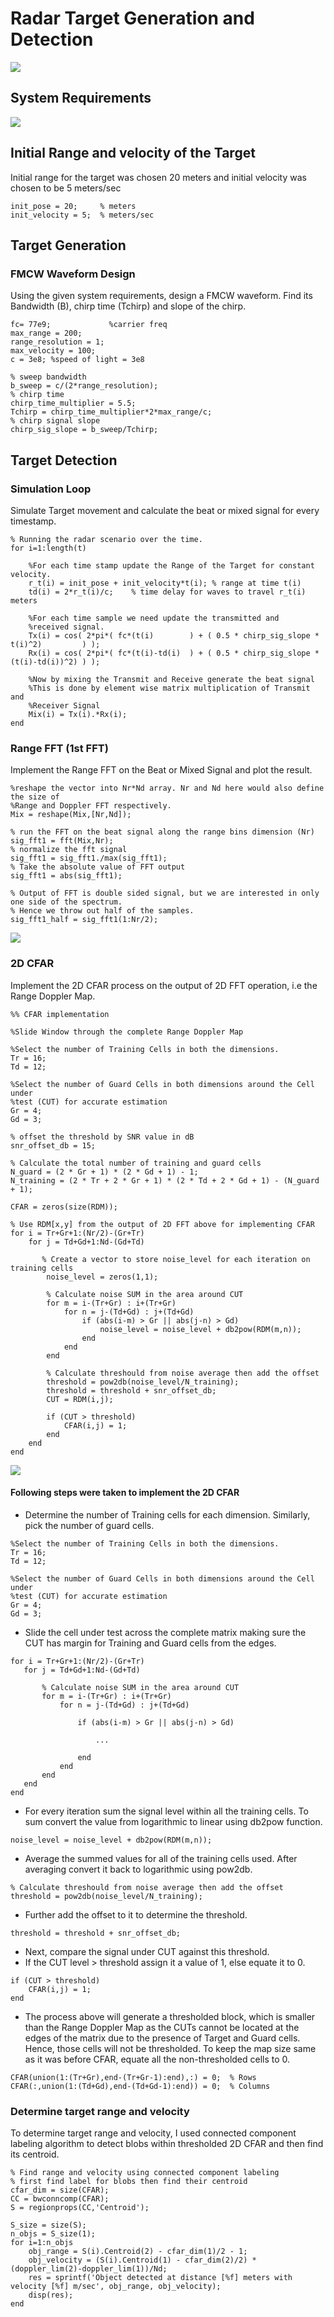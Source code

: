 # Radar Target Generation and Detection

![](./screenshots/project_layout.png)

## System Requirements 

![](./screenshots/system_requirements.png)

## Initial Range and velocity of the Target

Initial range for the target was chosen 20 meters and initial velocity was chosen to be 5 meters/sec

```
init_pose = 20;     % meters
init_velocity = 5;  % meters/sec
```

## Target Generation
### FMCW Waveform Design

Using the given system requirements, design a FMCW waveform. Find its Bandwidth (B), chirp time (Tchirp) and slope of the chirp.

```
fc= 77e9;             %carrier freq
max_range = 200;
range_resolution = 1;
max_velocity = 100;
c = 3e8; %speed of light = 3e8

% sweep bandwidth
b_sweep = c/(2*range_resolution);
% chirp time
chirp_time_multiplier = 5.5;
Tchirp = chirp_time_multiplier*2*max_range/c;
% chirp signal slope
chirp_sig_slope = b_sweep/Tchirp;
```

## Target Detection
### Simulation Loop

Simulate Target movement and calculate the beat or mixed signal for every timestamp.

```
% Running the radar scenario over the time. 
for i=1:length(t)         
    
    %For each time stamp update the Range of the Target for constant velocity. 
    r_t(i) = init_pose + init_velocity*t(i); % range at time t(i)
    td(i) = 2*r_t(i)/c;    % time delay for waves to travel r_t(i) meters
    
    %For each time sample we need update the transmitted and
    %received signal. 
    Tx(i) = cos( 2*pi*( fc*(t(i)        ) + ( 0.5 * chirp_sig_slope * t(i)^2)         ) );
    Rx(i) = cos( 2*pi*( fc*(t(i)-td(i)  ) + ( 0.5 * chirp_sig_slope * (t(i)-td(i))^2) ) );
    
    %Now by mixing the Transmit and Receive generate the beat signal
    %This is done by element wise matrix multiplication of Transmit and
    %Receiver Signal
    Mix(i) = Tx(i).*Rx(i); 
end
```

### Range FFT (1st FFT)

Implement the Range FFT on the Beat or Mixed Signal and plot the result.

```
%reshape the vector into Nr*Nd array. Nr and Nd here would also define the size of
%Range and Doppler FFT respectively.
Mix = reshape(Mix,[Nr,Nd]);

% run the FFT on the beat signal along the range bins dimension (Nr)
sig_fft1 = fft(Mix,Nr);
% normalize the fft signal
sig_fft1 = sig_fft1./max(sig_fft1);
% Take the absolute value of FFT output
sig_fft1 = abs(sig_fft1);  

% Output of FFT is double sided signal, but we are interested in only one side of the spectrum.
% Hence we throw out half of the samples.
sig_fft1_half = sig_fft1(1:Nr/2);
```

![](./screenshots/fft1_pos_20_vel_5.jpg)

### 2D CFAR

Implement the 2D CFAR process on the output of 2D FFT operation, i.e the Range Doppler Map.

```
%% CFAR implementation

%Slide Window through the complete Range Doppler Map

%Select the number of Training Cells in both the dimensions.
Tr = 16;
Td = 12;

%Select the number of Guard Cells in both dimensions around the Cell under 
%test (CUT) for accurate estimation
Gr = 4;
Gd = 3;

% offset the threshold by SNR value in dB
snr_offset_db = 15;

% Calculate the total number of training and guard cells
N_guard = (2 * Gr + 1) * (2 * Gd + 1) - 1;  
N_training = (2 * Tr + 2 * Gr + 1) * (2 * Td + 2 * Gd + 1) - (N_guard + 1);

CFAR = zeros(size(RDM));

% Use RDM[x,y] from the output of 2D FFT above for implementing CFAR
for i = Tr+Gr+1:(Nr/2)-(Gr+Tr)
    for j = Td+Gd+1:Nd-(Gd+Td)
        
       % Create a vector to store noise_level for each iteration on training cells
        noise_level = zeros(1,1);
        
        % Calculate noise SUM in the area around CUT
        for m = i-(Tr+Gr) : i+(Tr+Gr)
            for n = j-(Td+Gd) : j+(Td+Gd)
                if (abs(i-m) > Gr || abs(j-n) > Gd)
                    noise_level = noise_level + db2pow(RDM(m,n));
                end
            end
        end
        
        % Calculate threshould from noise average then add the offset
        threshold = pow2db(noise_level/N_training);
        threshold = threshold + snr_offset_db;
        CUT = RDM(i,j);
        
        if (CUT > threshold)
            CFAR(i,j) = 1;
        end
    end
end
```

![](./screenshots/cfar2d_pos_20_vel_5.jpg)

#### Following steps were taken to implement the 2D CFAR

 - Determine the number of Training cells for each dimension. Similarly, pick the number of guard cells.  
 
 ```
 %Select the number of Training Cells in both the dimensions.
 Tr = 16;
 Td = 12;
 
 %Select the number of Guard Cells in both dimensions around the Cell under 
 %test (CUT) for accurate estimation
 Gr = 4;
 Gd = 3;
 ```

 - Slide the cell under test across the complete matrix making sure the CUT has margin for Training and Guard cells from the edges.  
 
 ```
 for i = Tr+Gr+1:(Nr/2)-(Gr+Tr)
    for j = Td+Gd+1:Nd-(Gd+Td)

        % Calculate noise SUM in the area around CUT
        for m = i-(Tr+Gr) : i+(Tr+Gr)
            for n = j-(Td+Gd) : j+(Td+Gd)
            
                if (abs(i-m) > Gr || abs(j-n) > Gd)
                    
                    ...
                    
                end
            end
        end
    end
 end
 ```
 - For every iteration sum the signal level within all the training cells. To sum convert the value from logarithmic to linear using db2pow function.  
 
 ```
 noise_level = noise_level + db2pow(RDM(m,n));
 ```
 
 - Average the summed values for all of the training cells used. After averaging convert it back to logarithmic using pow2db.  
 
 ```
 % Calculate threshould from noise average then add the offset
 threshold = pow2db(noise_level/N_training);
 ```
 
 - Further add the offset to it to determine the threshold.  
 
 ```
 threshold = threshold + snr_offset_db;
 ```
 
 - Next, compare the signal under CUT against this threshold.  
 - If the CUT level > threshold assign it a value of 1, else equate it to 0.  
 
 ```
 if (CUT > threshold)
     CFAR(i,j) = 1;
 end
 ```
 
 - The process above will generate a thresholded block, which is smaller than the Range Doppler Map as the CUTs cannot be located at the edges of the matrix due to the presence of Target and Guard cells. Hence, those cells will not be thresholded. To keep the map size same as it was before CFAR, equate all the non-thresholded cells to 0.

 ```
 CFAR(union(1:(Tr+Gr),end-(Tr+Gr-1):end),:) = 0;  % Rows
 CFAR(:,union(1:(Td+Gd),end-(Td+Gd-1):end)) = 0;  % Columns 
 ```
 
### Determine target range and velocity

To determine target range and velocity, I used connected component labeling algorithm to detect blobs within thresholded 2D CFAR and then find its centroid.

```
% Find range and velocity using connected component labeling
% first find label for blobs then find their centroid
cfar_dim = size(CFAR);
CC = bwconncomp(CFAR);
S = regionprops(CC,'Centroid');

S_size = size(S);
n_objs = S_size(1);
for i=1:n_objs
    obj_range = S(i).Centroid(2) - cfar_dim(1)/2 - 1;
    obj_velocity = (S(i).Centroid(1) - cfar_dim(2)/2) * (doppler_lim(2)-doppler_lim(1))/Nd;
    res = sprintf('Object detected at distance [%f] meters with velocity [%f] m/sec', obj_range, obj_velocity);
    disp(res);
end
```
 